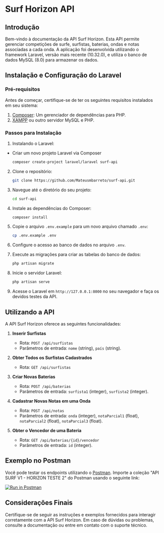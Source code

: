 # Surf Horizon API

## Introdução

Bem-vindo à documentação da API Surf Horizon. Esta API permite gerenciar competições de surfe, surfistas, baterias, ondas e notas associadas a cada onda. A aplicação foi desenvolvida utilizando o framework Laravel, versão mais recente (10.32.0), e utiliza o banco de dados MySQL (8.0) para armazenar os dados.

## Instalação e Configuração do Laravel

### Pré-requisitos

Antes de começar, certifique-se de ter os seguintes requisitos instalados em seu sistema:

1. [Composer](https://getcomposer.org/): Um gerenciador de dependências para PHP.
2. [XAMPP](https://www.apachefriends.org/index.html) ou outro servidor MySQL e PHP.

### Passos para Instalação

1. Instalando o Laravel:
- Criar um novo projeto Laravel via Composer
    ```bash
    composer create-project laravel/laravel surf-api
    ```
    
2. Clone o repositório:

    ```bash
    git clone https://github.com/Mateusmbarreto/surf-api.git
    ```

3. Navegue até o diretório do seu projeto:

    ```bash
    cd surf-api
    ```

4. Instale as dependências do Composer:

    ```bash
    composer install
    ```

5. Copie o arquivo `.env.example` para um novo arquivo chamado `.env`:

    ```bash
    cp .env.example .env
    ```

6. Configure o acesso ao banco de dados no arquivo `.env`.

7. Execute as migrações para criar as tabelas do banco de dados:

    ```bash
    php artisan migrate
    ```

8. Inicie o servidor Laravel:

    ```bash
    php artisan serve
    ```

9. Acesse o Laravel em `http://127.0.0.1:8000` no seu navegador e faça os devidos testes da API.

## Utilizando a API

A API Surf Horizon oferece as seguintes funcionalidades:

1. **Inserir Surfistas**
   - Rota: `POST /api/surfistas`
   - Parâmetros de entrada: `nome` (string), `país` (string).

2. **Obter Todos os Surfistas Cadastrados**
   - Rota: `GET /api/surfistas`

3. **Criar Novas Baterias**
   - Rota: `POST /api/baterias`
   - Parâmetros de entrada: `surfista1` (integer), `surfista2` (integer).

4. **Cadastrar Novas Notas em uma Onda**
   - Rota: `POST /api/notas`
   - Parâmetros de entrada: `onda` (integer), `notaParcial1` (float), `notaParcial2` (float), `notaParcial3` (float).

5. **Obter o Vencedor de uma Bateria**
   - Rota: `GET /api/baterias/{id}/vencedor`
   - Parâmetros de entrada: `id` (integer).

## Exemplo no Postman

Você pode testar os endpoints utilizando o [Postman](https://www.postman.com/). Importe a coleção "API SURF V1 - HORIZON TESTE 2" do Postman usando o seguinte link:

[![Run in Postman](https://run.pstmn.io/button.svg)](https://app.getpostman.com/run-collection/30099208-910d3de9-2aa1-4a21-b9e3-d2c2049a76ec)

## Considerações Finais

Certifique-se de seguir as instruções e exemplos fornecidos para interagir corretamente com a API Surf Horizon. Em caso de dúvidas ou problemas, consulte a documentação ou entre em contato com o suporte técnico.
